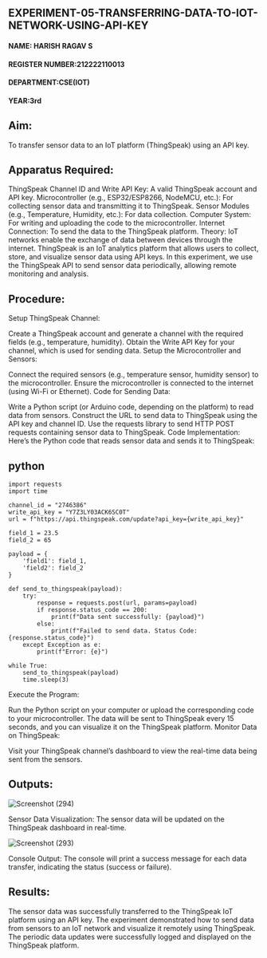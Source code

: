 ## EXPERIMENT-05-TRANSFERRING-DATA-TO-IOT-NETWORK-USING-API-KEY
#### NAME: HARISH RAGAV S
#### REGISTER NUMBER:212222110013
#### DEPARTMENT:CSE(IOT)
#### YEAR:3rd
## Aim:
To transfer sensor data to an IoT platform (ThingSpeak) using an API key.

## Apparatus Required:
ThingSpeak Channel ID and Write API Key: A valid ThingSpeak account and API key.
Microcontroller (e.g., ESP32/ESP8266, NodeMCU, etc.): For collecting sensor data and transmitting it to ThingSpeak.
Sensor Modules (e.g., Temperature, Humidity, etc.): For data collection.
Computer System: For writing and uploading the code to the microcontroller.
Internet Connection: To send the data to the ThingSpeak platform.
Theory:
IoT networks enable the exchange of data between devices through the internet. ThingSpeak is an IoT analytics platform that allows users to collect, store, and visualize sensor data using API keys. In this experiment, we use the ThingSpeak API to send sensor data periodically, allowing remote monitoring and analysis.

## Procedure:
Setup ThingSpeak Channel:

Create a ThingSpeak account and generate a channel with the required fields (e.g., temperature, humidity).
Obtain the Write API Key for your channel, which is used for sending data.
Setup the Microcontroller and Sensors:

Connect the required sensors (e.g., temperature sensor, humidity sensor) to the microcontroller.
Ensure the microcontroller is connected to the internet (using Wi-Fi or Ethernet).
Code for Sending Data:

Write a Python script (or Arduino code, depending on the platform) to read data from sensors.
Construct the URL to send data to ThingSpeak using the API key and channel ID.
Use the requests library to send HTTP POST requests containing sensor data to ThingSpeak.
Code Implementation: Here’s the Python code that reads sensor data and sends it to ThingSpeak:

## python
```
import requests
import time

channel_id = "2746386" 
write_api_key = "Y7Z3LY03ACK6SC0T"  
url = f"https://api.thingspeak.com/update?api_key={write_api_key}"

field_1 = 23.5  
field_2 = 65    

payload = {
    'field1': field_1,
    'field2': field_2
}

def send_to_thingspeak(payload):
    try:
        response = requests.post(url, params=payload)
        if response.status_code == 200:
            print(f"Data sent successfully: {payload}")
        else:
            print(f"Failed to send data. Status Code: {response.status_code}")
    except Exception as e:
        print(f"Error: {e}")

while True:
    send_to_thingspeak(payload)
    time.sleep(3)  
```
Execute the Program:

Run the Python script on your computer or upload the corresponding code to your microcontroller.
The data will be sent to ThingSpeak every 15 seconds, and you can visualize it on the ThingSpeak platform.
Monitor Data on ThingSpeak:

Visit your ThingSpeak channel’s dashboard to view the real-time data being sent from the sensors.
## Outputs:
![Screenshot (294)](https://github.com/user-attachments/assets/f16fa0f8-6780-4ff5-8441-290c4dbfcef0)

Sensor Data Visualization: The sensor data will be updated on the ThingSpeak dashboard in real-time.

![Screenshot (293)](https://github.com/user-attachments/assets/67894b90-52e7-4c27-9f73-bb9abccdff76)

Console Output: The console will print a success message for each data transfer, indicating the status (success or failure).

## Results:
The sensor data was successfully transferred to the ThingSpeak IoT platform using an API key. The experiment demonstrated how to send data from sensors to an IoT network and visualize it remotely using ThingSpeak. The periodic data updates were successfully logged and displayed on the ThingSpeak platform.
